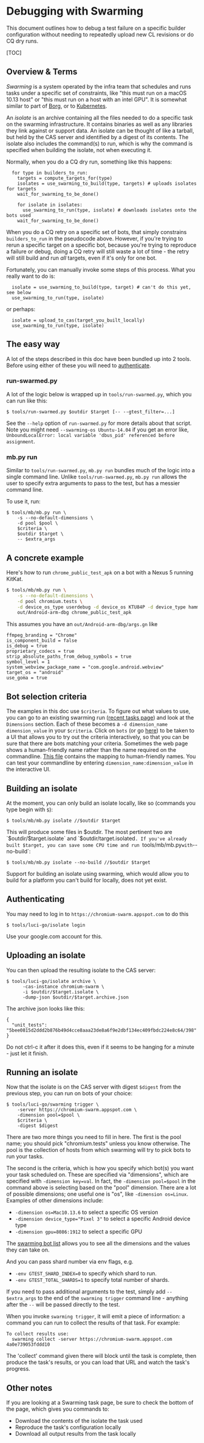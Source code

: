 # Debugging with Swarming

This document outlines how to debug a test failure on a specific builder
configuration without needing to repeatedly upload new CL revisions or do CQ dry
runs.

[TOC]

## Overview & Terms

*Swarming* is a system operated by the infra team that schedules and runs tasks
under a specific set of constraints, like "this must run on a macOS 10.13 host"
or "this must run on a host with an intel GPU". It is somewhat similar to part
of [Borg], or to [Kubernetes].

An *isolate* is an archive containing all the files needed to do a specific task
on the swarming infrastructure. It contains binaries as well as any libraries
they link against or support data. An isolate can be thought of like a tarball,
but held by the CAS server and identified by a digest of its contents. The
isolate also includes the command(s) to run, which is why the command is
specified when building the isolate, not when executing it.

Normally, when you do a CQ dry run, something like this happens:

```
  for type in builders_to_run:
    targets = compute_targets_for(type)
    isolates = use_swarming_to_build(type, targets) # uploads isolates for targets
    wait_for_swarming_to_be_done()

    for isolate in isolates:
      use_swarming_to_run(type, isolate) # downloads isolates onto the bots used
    wait_for_swarming_to_be_done()
```

When you do a CQ retry on a specific set of bots, that simply constrains
`builders_to_run` in the pseudocode above. However, if you're trying to rerun a
specific target on a specific bot, because you're trying to reproduce a failure
or debug, doing a CQ retry will still waste a lot of time - the retry will still
build and run *all* targets, even if it's only for one bot.

Fortunately, you can manually invoke some steps of this process. What you really
want to do is:

```
  isolate = use_swarming_to_build(type, target) # can't do this yet, see below
  use_swarming_to_run(type, isolate)
```

or perhaps:

```
  isolate = upload_to_cas(target_you_built_locally)
  use_swarming_to_run(type, isolate)
```

## The easy way

A lot of the steps described in this doc have been bundled up into 2
tools. Before using either of these you will need to
[authenticate](#authenticating).

### run-swarmed.py

A lot of the logic below is wrapped up in `tools/run-swarmed.py`, which you can run
like this:

```
$ tools/run-swarmed.py $outdir $target [-- --gtest_filter=...]
```

See the `--help` option of `run-swarmed.py` for more details about that script.
Note you might need `--swarming-os Ubuntu-14.04` if you get an error like,
`UnboundLocalError: local variable 'dbus_pid' referenced before assignment`.

### mb.py run

Similar to `tools/run-swarmed.py`, `mb.py run` bundles much of the logic into a
single command line. Unlike `tools/run-swarmed.py`, `mb.py run` allows the user
to specify extra arguments to pass to the test, but has a messier command line.

To use it, run:
```
$ tools/mb/mb.py run \
    -s --no-default-dimensions \
    -d pool $pool \
    $criteria \
    $outdir $target \
    -- $extra_args
```

## A concrete example

Here's how to run `chrome_public_test_apk` on a bot with a Nexus 5 running KitKat.

```sh
$ tools/mb/mb.py run \
    -s --no-default-dimensions \
    -d pool chromium.tests \
    -d device_os_type userdebug -d device_os KTU84P -d device_type hammerhead \
    out/Android-arm-dbg chrome_public_test_apk
```

This assumes you have an `out/Android-arm-dbg/args.gn` like

```
ffmpeg_branding = "Chrome"
is_component_build = false
is_debug = true
proprietary_codecs = true
strip_absolute_paths_from_debug_symbols = true
symbol_level = 1
system_webview_package_name = "com.google.android.webview"
target_os = "android"
use_goma = true
```

## Bot selection criteria

The examples in this doc use `$criteria`. To figure out what values to use, you
can go to an existing swarming run
([recent tasks page](https://chromium-swarm.appspot.com/tasklist)) and
look at the `Dimensions` section. Each of these becomes a `-d dimension_name
dimension_value` in your `$criteria`. Click on `bots` (or go
[here](https://chromium-swarm.appspot.com/botlist)) to be taken to a UI that
allows you to try out the criteria interactively, so that you can be sure that
there are bots matching your criteria. Sometimes the web page shows a
human-friendly name rather than the name required on the commandline. [This
file](https://cs.chromium.org/chromium/infra/luci/appengine/swarming/ui2/modules/alias.js)
contains the mapping to human-friendly names. You can test your commandline by
entering `dimension_name:dimension_value` in the interactive UI.

## Building an isolate

At the moment, you can only build an isolate locally, like so (commands you type
begin with `$`):

```
$ tools/mb/mb.py isolate //$outdir $target
```

This will produce some files in $outdir. The most pertinent two are
`$outdir/$target.isolate` and `$outdir/target.isolated`. If you've already built
$target, you can save some CPU time and run `tools/mb/mb.py` with `--no-build`:

```
$ tools/mb/mb.py isolate --no-build //$outdir $target
```

Support for building an isolate using swarming, which would allow you to build
for a platform you can't build for locally, does not yet exist.

## Authenticating

You may need to log in to `https://chromium-swarm.appspot.com` to do this

```
$ tools/luci-go/isolate login
```

Use your google.com account for this.

## Uploading an isolate

You can then upload the resulting isolate to the CAS server:

```
$ tools/luci-go/isolate archive \
      -cas-instance chromium-swarm \
      -i $outdir/$target.isolate \
      -dump-json $outdir/$target.archive.json
```

The archive json looks like this:

```
{
  "unit_tests": "5bee0815d2ddd2b876b49d4cce8aaa23de8a6f9e2dbf134ec409fbdc224e8c64/398"
}
```

Do not ctrl-c it after it does this, even if it seems to be hanging for a
minute - just let it finish.

## Running an isolate

Now that the isolate is on the CAS server with digest `$digest` from the
previous step, you can run on bots of your choice:

```
$ tools/luci-go/swarming trigger \
    -server https://chromium-swarm.appspot.com \
    -dimension pool=$pool \
    $criteria \
    -digest $digest
```

There are two more things you need to fill in here. The first is the pool name;
you should pick "chromium.tests" unless you know otherwise. The pool is the
collection of hosts from which swarming will try to pick bots to run your tasks.

The second is the criteria, which is how you specify which bot(s) you want your
task scheduled on. These are specified via "dimensions", which are specified
with `-dimension key=val`. In fact, the `-dimension pool=$pool` in the
command above is selecting based on the "pool" dimension. There are a lot of
possible dimensions; one useful one is "os", like `-dimension os=Linux`. Examples of
other dimensions include:

* `-dimension os=Mac10.13.6` to select a specific OS version
* `-dimension device_type="Pixel 3"` to select a specific Android device type
* `-dimension gpu=8086:1912` to select a specific GPU

The [swarming bot list] allows you to see all the dimensions and the values they
can take on.

And you can pass shard number via env flags, e.g.

* `-env GTEST_SHARD_INDEX=0` to specify which shard to run.
* `-env GTEST_TOTAL_SHARDS=1` to specify total number of shards.

If you need to pass additional arguments to the test, simply add
`-- $extra_args` to the end of the `swarming trigger` command line - anything
after the `--` will be passed directly to the test.

When you invoke `swarming trigger`, it will emit a piece of information: a
command you can run to collect the results of that task. For example:

```
To collect results use:
  swarming collect -server https://chromium-swarm.appspot.com 4a0e739053fddd10
```

The 'collect' command given there will block until the task is complete, then
produce the task's results, or you can load that URL and watch the task's
progress.

## Other notes

If you are looking at a Swarming task page, be sure to check the bottom of the
page, which gives you commands to:

* Download the contents of the isolate the task used
* Reproduce the task's configuration locally
* Download all output results from the task locally

[borg]: https://ai.google/research/pubs/pub43438
[kubernetes]: https://kubernetes.io/
[swarming bot list]: https://chromium-swarm.appspot.com/botlist
